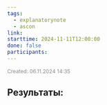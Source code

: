 ```yaml
---
tags:
  - explanatorynote
  - ascon
link: 
starttime: 2024-11-11T12:00:00
done: false
participants:
---
```

<span style="font-size:12px; color:#888888;">Created: 06.11.2024 14:35</span>

## Результаты:
